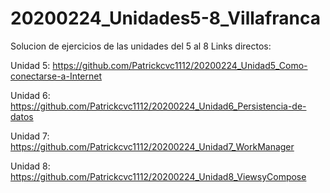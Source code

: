 # 20200224_Unidades5-8_Villafranca
Solucion de ejercicios de las unidades del 5 al 8
Links directos:

Unidad 5:
https://github.com/Patrickcvc1112/20200224_Unidad5_Como-conectarse-a-Internet

Unidad 6:
https://github.com/Patrickcvc1112/20200224_Unidad6_Persistencia-de-datos

Unidad 7:
https://github.com/Patrickcvc1112/20200224_Unidad7_WorkManager

Unidad 8:
https://github.com/Patrickcvc1112/20200224_Unidad8_ViewsyCompose

